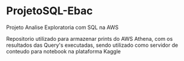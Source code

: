 # ProjetoSQL-Ebac
Projeto Analise Exploratoria com SQL na AWS


 Repositorio utilizado para armazenar prints do AWS Athena, com os resultados das Query's executadas, sendo utilizado como servidor de conteudo para notebook na plataforma Kaggle
